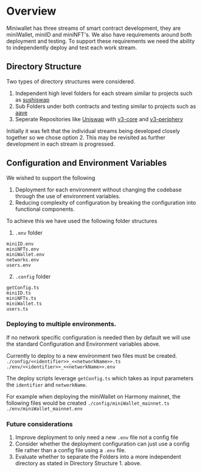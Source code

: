 # Overview
Miniwallet has three streams of smart contract development, they are miniWallet, miniID and miniNFT's. We also have requirements around both deployment and testing. To support these requirements we need the ability to independently deploy and test each work stream.

## Directory Structure
Two types of directory structures were considered.
1. Independent high level folders for each stream similar to projects such as [sushiswap](https://github.com/sushiswap/sushiswap/tree/master/protocols)
2. Sub Folders under both contracts and testing similar to projects such as [aave](https://github.com/aave/aave-v3-core/tree/master/contracts)
3. Seperate Repositories like [Uniswap](https://github.com/uniswap) with [v3-core](https://github.com/Uniswap/v3-core) and [v3-periphery](https://github.com/Uniswap/v3-periphery)

Initially it was felt that the individual streams being developed closely together so we chose option 2. This may be revisited as further development in each stream is progressed.

## Configuration and Environment Variables
We wished to support the following
1. Deployment for each environment without changing the codebase through the use of environment variables.
2. Reducing complexity of configuration by breaking the configuration into functional components.

To achieve this we have used the following folder structures
1. `.env` folder
```
miniID.env
miniNFTs.env
miniWallet.env
networks.env
users.env
```
2. `.config` folder
```
getConfig.ts
miniID.ts
miniNFTs.ts
miniWallet.ts
users.ts
```

### Deploying to multiple environments.
If no network specific configuration is needed then by default we will use the standard Configuration and Environment variables above.

Currently to deploy to a new environment two files must be created.
`./config/<<identifier>>_<<networkName>>.ts`
`./env/<<identifier>>_<<networkName>>.env`

The deploy scripts leverage `getConfig.ts` which takes as input parameters the `identifier` and `networkName`.

For example when deploying the miniWallet on Harmony mainnet, the following files would be created
`./config/miniWallet_mainnet.ts`
`./env/miniWallet_mainnet.env`

### Future considerations
1. Improve deployment to only need a new `.env` file not a config file
2. Consider whether the deployment configuration can just use a config file rather than a config file using a `.env` file.
3. Evaluate whether to separate the Folders into a more independent directory as stated in Directory Structure 1. above.
